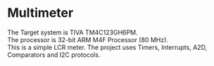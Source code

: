 # Multimeter
The Target system is TIVA TM4C123GH6PM.<br>
The processor is 32-bit ARM M4F Processor (80 MHz). <br>
This is a simple LCR meter. The project uses Timers, Interrupts, A2D, Comparators and I2C protocols.<br>

